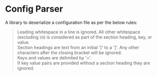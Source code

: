 # Config Parser  

A library to deserialize a configuration file as per the below rules:  

> Leading whitespace in a line is ignored. All other whitespace (excluding \n) is considered as part of the section heading, key, or value.  
> Section headings are text from an initial '[' to a ']'. Any other characters after the closing bracket will be ignored.  
> Keys and values are delimited by '='.  
> If key value pairs are provided without a section heading they are ignored.

